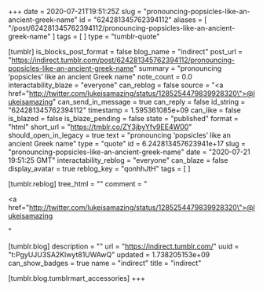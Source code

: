 +++
date = 2020-07-21T19:51:25Z
slug = "pronouncing-popsicles-like-an-ancient-greek-name"
id = "624281345762394112"
aliases = [ "/post/624281345762394112/pronouncing-popsicles-like-an-ancient-greek-name" ]
tags = [ ]
type = "tumblr-quote"

[tumblr]
is_blocks_post_format = false
blog_name = "indirect"
post_url = "https://indirect.tumblr.com/post/624281345762394112/pronouncing-popsicles-like-an-ancient-greek-name"
summary = "pronouncing ‘popsicles’ like an ancient Greek name"
note_count = 0.0
interactability_blaze = "everyone"
can_reblog = false
source = "<a href=\"http://twitter.com/lukeisamazing/status/1285254479839928320\">@lukeisamazing</a>"
can_send_in_message = true
can_reply = false
id_string = "624281345762394112"
timestamp = 1.595361085e+09
can_like = false
is_blazed = false
is_blaze_pending = false
state = "published"
format = "html"
short_url = "https://tmblr.co/ZY3jbyYfv9EE4W00"
should_open_in_legacy = true
text = "pronouncing &lsquo;popsicles&rsquo; like an ancient Greek name"
type = "quote"
id = 6.242813457623941e+17
slug = "pronouncing-popsicles-like-an-ancient-greek-name"
date = "2020-07-21 19:51:25 GMT"
interactability_reblog = "everyone"
can_blaze = false
display_avatar = true
reblog_key = "qonhhJtH"
tags = [ ]

[tumblr.reblog]
tree_html = ""
comment = "<p><a href=\"http://twitter.com/lukeisamazing/status/1285254479839928320\">@lukeisamazing</a></p>"

[tumblr.blog]
description = ""
url = "https://indirect.tumblr.com/"
uuid = "t:PgyUJU3SA2Klwyt81UWAwQ"
updated = 1.738205153e+09
can_show_badges = true
name = "indirect"
title = "indirect"

[tumblr.blog.tumblrmart_accessories]
+++
